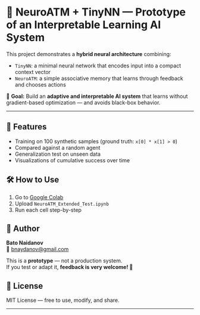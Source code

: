 # 🧠 NeuroATM + TinyNN — Prototype of an Interpretable Learning AI System

This project demonstrates a **hybrid neural architecture** combining:
- `TinyNN`: a minimal neural network that encodes input into a compact context vector
- `NeuroATM`: a simple associative memory that learns through feedback and chooses actions

🎯 **Goal:** Build an **adaptive and interpretable AI system** that learns without gradient-based optimization — and avoids black-box behavior.

---

## 🚀 Features
- Training on 100 synthetic samples (ground truth: `x[0] * x[1] > 0`)
- Compared against a random agent
- Generalization test on unseen data
- Visualizations of cumulative success over time

## 🛠 How to Use
1. Go to [Google Colab](https://colab.research.google.com)
2. Upload `NeuroATM_Extended_Test.ipynb`
3. Run each cell step-by-step

## 🧪 Author
**Bato Naidanov**  
📧 bnaydanov@gmail.com

This is a **prototype** — not a production system.  
If you test or adapt it, **feedback is very welcome! 💪**

## 📜 License
MIT License — free to use, modify, and share.

---

